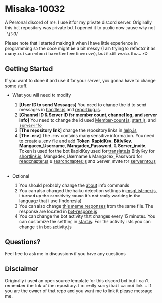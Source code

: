 # Misaka-10032
A Personal discord of me. I use it for my private discord server.
Originally this bot repository was private but I opened it to public now cause why not ¯\\_(ツ)_/¯

Please note that i started making it when i have little experience in programming so the code might be a bit messy (I am trying to refactor it as many as i can when i have the free time now), but it still works tho... xD

## Getting Started
If you want to clone it and use it for your server, you gonna have to change some stuff.

   - What you will need to modify
     1. **[User ID to send Messages]** You need to change the id to send messages in [handler.js](https://github.com/Dadangdut33/Misaka-10032/blob/main/handler/Handler.js) and [reportbug.js](https://github.com/Dadangdut33/Misaka-10032/blob/main/modules/general/commands/info_bot/reportbug.js). 
     2. **[Channel ID & Server ID for member count, channel log, and server info]** You need to change the id used [Member-count.js](https://github.com/Dadangdut33/Misaka-10032/blob/main/modules/general/events/member-count.js), [start.js](https://github.com/Dadangdut33/Misaka-10032/blob/main/modules/general/events/start.js), and [server-info](https://github.com/Dadangdut33/Misaka-10032/blob/main/modules/general/events/server-info.js) 
     3. **[The repository link]** change the repository links in [help.js](https://github.com/Dadangdut33/Misaka-10032/blob/main/modules/general/commands/info-bot/help.js) 
     4. **[The .env]** The .env contains many sensitive information. You need to create a .env file and add **Token**, **RapidKey**, **BitlyKey**, **Mangadex_Username**, **Mangadex_Password**, & **Server_invite**. Token is used for the bot RapidKey used for [translate.js](https://github.com/Dadangdut33/Misaka-10032/blob/main/modules/general/commands/tool/translate.js) BitlyKey for [shortlink.js](https://github.com/Dadangdut33/Misaka-10032/blob/main/modules/general/commands/tool/shortlink.js), Mangadex_Username & Mangadex_Password for [readchapter.js](https://github.com/Dadangdut33/Misaka-10032/blob/main/modules/general/commands/manga/readchapter.js) & [searchchapter.js](https://github.com/Dadangdut33/Misaka-10032/blob/main/modules/general/commands/manga/searchchapter.js) and Server_invite for [serverinfo.js](https://github.com/Dadangdut33/Misaka-10032/blob/main/modules/general/commands/info-server/serverinfo.js)
     <br/>
     
   - Optional
     1. You should probably change the [about](https://github.com/Dadangdut33/Misaka-10032/blob/main/modules/general/commands/info_bot/about.js) info commands
     2. You can also changed the haiku detection settings in [msgListener.js](https://github.com/Dadangdut33/Misaka-10032/blob/main/modules/general/events/msgListener.js), i turned up the sensitivity cause it's not really working in the language that i use (Indonesia)
     3. You can also change [this meme responses](https://img-comment-fun.9cache.com/media/aOv2bpN/axNG6q5j_700w_0.jpg) from the same file. The response are located in [bot-respone.js](https://github.com/Dadangdut33/Misaka-10032/blob/main/modules/general/events/bot-response.js)
     4. You can change the bot activity that changes every 15 minutes. You can customize the settting in [start.js](https://github.com/Dadangdut33/Misaka-10032/blob/main/modules/general/events/start.js). For the activity lists you can change it in [bot-activity.js](https://github.com/Dadangdut33/Misaka-10032/blob/main/modules/general/events/bot-activity.js)
     
## Questions?
Feel free to ask me in discussions if you have any questions

## Disclaimer
Originally i used an open source template for this discord bot but i can't remember the link of the repository. I'm really sorry that i cannot link it. If you are the owner of that repo and you want me to link it please message me.<br/><br/>
